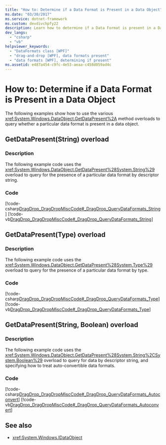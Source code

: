 ```yaml
---
title: "How to: Determine if a Data Format is Present in a Data Object"
ms.date: "03/30/2017"
ms.service: dotnet-framework
ms.custom: devdivchpfy22
description: Learn how to determine if a Data Format is present in a Data Object.
dev_langs:
  - "csharp"
  - "vb"
helpviewer_keywords:
  - "DataFormats class [WPF]"
  - "drag-and-drop [WPF], data formats present"
  - "data formats [WPF], determining if present"
ms.assetid: e487a454-c9fc-4e53-aeaa-c458d059ad4c
---
```

# How to: Determine if a Data Format is Present in a Data Object

The following examples show how to use the various <xref:System.Windows.DataObject.GetDataPresent%2A> method overloads to query whether a particular data format is present in a data object.

## GetDataPresent(String) overload

### Description

The following example code uses the <xref:System.Windows.DataObject.GetDataPresent%28System.String%29> overload to query for the presence of a particular data format by descriptor string.

### Code

[!code-csharp[DragDrop_DragDropMiscCode#_DragDrop_QueryDataFormats_String](~/samples/snippets/csharp/VS_Snippets_Wpf/DragDrop_DragDropMiscCode/CSharp/Window1.xaml.cs#_dragdrop_querydataformats_string)]
[!code-vb[DragDrop_DragDropMiscCode#_DragDrop_QueryDataFormats_String](~/samples/snippets/visualbasic/VS_Snippets_Wpf/DragDrop_DragDropMiscCode/visualbasic/window1.xaml.vb#_dragdrop_querydataformats_string)]

## GetDataPresent(Type) overload

### Description

The following example code uses the <xref:System.Windows.DataObject.GetDataPresent%28System.Type%29> overload to query for the presence of a particular data format by type.

### Code

[!code-csharp[DragDrop_DragDropMiscCode#_DragDrop_QueryDataFormats_Type](~/samples/snippets/csharp/VS_Snippets_Wpf/DragDrop_DragDropMiscCode/CSharp/Window1.xaml.cs#_dragdrop_querydataformats_type)]
[!code-vb[DragDrop_DragDropMiscCode#_DragDrop_QueryDataFormats_Type](~/samples/snippets/visualbasic/VS_Snippets_Wpf/DragDrop_DragDropMiscCode/visualbasic/window1.xaml.vb#_dragdrop_querydataformats_type)]

## GetDataPresent(String, Boolean) overload

### Description

The following example code uses the <xref:System.Windows.DataObject.GetDataPresent%28System.String%2CSystem.Boolean%29> overload to query for data by descriptor string, and specifying how to treat auto-convertible data formats.

### Code

[!code-csharp[DragDrop_DragDropMiscCode#_DragDrop_QueryDataFormats_Autoconvert](~/samples/snippets/csharp/VS_Snippets_Wpf/DragDrop_DragDropMiscCode/CSharp/Window1.xaml.cs#_dragdrop_querydataformats_autoconvert)]
[!code-vb[DragDrop_DragDropMiscCode#_DragDrop_QueryDataFormats_Autoconvert](~/samples/snippets/visualbasic/VS_Snippets_Wpf/DragDrop_DragDropMiscCode/visualbasic/window1.xaml.vb#_dragdrop_querydataformats_autoconvert)]

## See also

- <xref:System.Windows.IDataObject>
